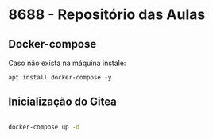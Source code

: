 #  8688 - Repositório das Aulas

## Docker-compose

Caso não exista na máquina instale:

```apt install docker-compose -y```

## Inicialização do Gitea

```bash

docker-compose up -d

```